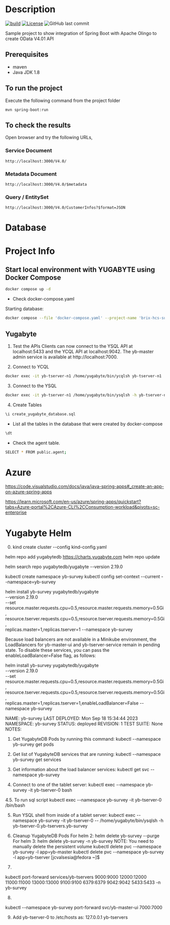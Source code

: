 # Description
[![build](https://github.com/subash-m/Spring-Boot-Olingo-OData-V4.01/actions/workflows/maven.yml/badge.svg)](https://github.com/subash-m/Spring-Boot-Olingo-OData-V4.01/actions/workflows/maven.yml)
[![License](https://img.shields.io/badge/license-Apache%202.0-blue.svg)](LICENSE.txt)
![GitHub last commit](https://img.shields.io/github/last-commit/subash-m/Spring-Boot-Olingo-OData-V4.01)

Sample project to show integration of Spring Boot with Apache Olingo to create OData V4.01 API

## Prerequisites

* maven
* Java JDK 1.8

## To run the project

Execute the following command from the project folder

```maven
mvn spring-boot:run
```

## To check the results

Open browser and try the following URLs,

### Service Document

```URL
http://localhost:3000/V4.0/
```

### Metadata Document

```
http://localhost:3000/V4.0/$metadata
```

### Query / EntitySet

```
http://localhost:3000/V4.0/CustomerInfos?$format=JSON
```


# Database
# Project Info

## Start local environment with YUGABYTE using Docker Compose
```sh
docker compose up -d
```
- Check docker-compose.yaml

Starting database:
```sh
docker compose --file 'docker-compose.yaml' --project-name 'brix-hcs-survey' start 
```

## Yugabyte
1. Test the APIs
Clients can now connect to the YSQL API at localhost:5433 and the YCQL API at localhost:9042. The yb-master admin service is available at http://localhost:7000.


2. Connect to YCQL
```bash
docker exec -it yb-tserver-n1 /home/yugabyte/bin/ycqlsh yb-tserver-n1
```


3. Connect to the YSQL
```bash
docker exec -it yb-tserver-n1 /home/yugabyte/bin/ysqlsh -h yb-tserver-n1
```

4. Create Tables
```bash
\i create_yugabyte_database.sql
```


* List all the tables in the database that were created by docker-compose
```bash
\dt 
```

* Check the agent table.
```bash
SELECT * FROM public.agent;
```


# Azure

https://code.visualstudio.com/docs/java/java-spring-apps#_create-an-app-on-azure-spring-apps

https://learn.microsoft.com/en-us/azure/spring-apps/quickstart?tabs=Azure-portal%2CAzure-CLI%2CConsumption-workload&pivots=sc-enterprise



# Yugabyte Helm

0. kind create cluster --config kind-config.yaml


helm repo add yugabytedb https://charts.yugabyte.com
helm repo update

helm search repo yugabytedb/yugabyte --version 2.19.0

kubectl create namespace yb-survey
kubectl config set-context --current --namespace=yb-survey

helm install yb-survey yugabytedb/yugabyte \
--version 2.19.0 \
--set resource.master.requests.cpu=0.5,resource.master.requests.memory=0.5Gi,\
resource.tserver.requests.cpu=0.5,resource.tserver.requests.memory=0.5Gi,\
replicas.master=1,replicas.tserver=1 --namespace yb-survey

Because load balancers are not available in a Minikube environment, the LoadBalancers for yb-master-ui and yb-tserver-service remain in pending state. To disable these services, you can pass the enableLoadBalancer=False flag, as follows:

helm install yb-survey yugabytedb/yugabyte \
--version 2.19.0 \
--set resource.master.requests.cpu=0.5,resource.master.requests.memory=0.5Gi,\
resource.tserver.requests.cpu=0.5,resource.tserver.requests.memory=0.5Gi,\
replicas.master=1,replicas.tserver=1,enableLoadBalancer=False --namespace yb-survey

NAME: yb-survey
LAST DEPLOYED: Mon Sep 18 15:34:44 2023
NAMESPACE: yb-survey
STATUS: deployed
REVISION: 1
TEST SUITE: None
NOTES:
1. Get YugabyteDB Pods by running this command:
  kubectl --namespace yb-survey get pods

2. Get list of YugabyteDB services that are running:
  kubectl --namespace yb-survey get services

3. Get information about the load balancer services:
  kubectl get svc --namespace yb-survey

4. Connect to one of the tablet server:
  kubectl exec --namespace yb-survey -it yb-tserver-0 bash

4.5. To run sql script
kubectl exec --namespace yb-survey -it yb-tserver-0 /bin/bash

5. Run YSQL shell from inside of a tablet server:
  kubectl exec --namespace yb-survey -it yb-tserver-0 -- /home/yugabyte/bin/ysqlsh -h yb-tserver-0.yb-tservers.yb-survey

6. Cleanup YugabyteDB Pods
  For helm 2:
  helm delete yb-survey --purge
  For helm 3:
  helm delete yb-survey -n yb-survey
  NOTE: You need to manually delete the persistent volume
  kubectl delete pvc --namespace yb-survey -l app=yb-master
  kubectl delete pvc --namespace yb-survey -l app=yb-tserver
[jcvalsesia@fedora ~]$ 


7. 
kubectl port-forward services/yb-tservers 9000:9000 12000:12000 11000:11000 13000:13000 9100:9100 6379:6379 9042:9042 5433:5433 -n yb-survey

8. 
kubectl --namespace yb-survey port-forward svc/yb-master-ui 7000:7000

9. Add yb-tserver-0 to /etc/hosts as:
127.0.0.1 yb-tservers




